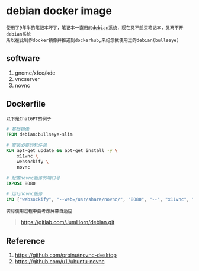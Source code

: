 # debian docker image

    使用了9年半的笔记本坏了，笔记本一直用的debian系统，现在又不想买笔记本，又离不开debian系统
    所以在此制作docker镜像并推送到dockerhub,来纪念我使用过的debian(bullseye)

## software
1. gnome/xfce/kde
1. vncserver
2. novnc

## Dockerfile

    以下是ChatGPT的例子
```Dockerfile
# 基础镜像
FROM debian:bullseye-slim

# 安装必要的软件包
RUN apt-get update && apt-get install -y \
    x11vnc \
    websockify \
    novnc

# 配置novnc服务的端口号
EXPOSE 8080

# 运行novnc服务
CMD ["websockify", "--web=/usr/share/novnc/", "8080", "--", "x11vnc", "-create", "-forever"]
```

    实际使用过程中要考虑屏幕自适应
> https://gitlab.com/JumHorn/debian.git

## Reference

1. https://github.com/prbinu/novnc-desktop
2. https://github.com/u1i/ubuntu-novnc